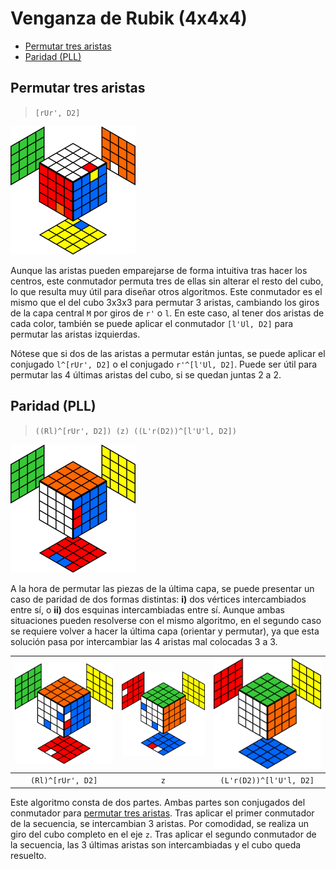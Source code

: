 # Venganza de Rubik (4x4x4)

* [Permutar tres aristas](#Permutar-tres-aristas)
* [Paridad (PLL)](#Paridad-PLL)

## Permutar tres aristas

> `[rUr', D2]`

![4x4x4 permutation 3 edges (right)](img/4x4x4-edge-permutation-3-right.png)

Aunque las aristas pueden emparejarse de forma intuitiva tras hacer los centros, este conmutador permuta tres de ellas sin alterar el resto del cubo, lo que resulta muy útil para diseñar otros algoritmos. Este conmutador es el mismo que el del cubo 3x3x3 para permutar 3 aristas, cambiando los giros de la capa central `M` por giros de `r'` o `l`. En este caso, al tener dos aristas de cada color, también se puede aplicar el conmutador `[l'Ul, D2]` para permutar las aristas izquierdas.

Nótese que si dos de las aristas a permutar están juntas, se puede aplicar el conjugado `l^[rUr', D2]` o el conjugado `r'^[l'Ul, D2]`. Puede ser útil para permutar las 4 últimas aristas del cubo, si se quedan juntas 2 a 2.

## Paridad (PLL)

> `((Rl)^[rUr', D2]) (z) ((L'r(D2))^[l'U'l, D2])`

![4x4x4 parity pll](img/4x4x4-parity-pll.png)

A la hora de permutar las piezas de la última capa, se puede presentar un caso de paridad de dos formas distintas: **i)** dos vértices intercambiados entre sí, o **ii)** dos esquinas intercambiadas entre sí. Aunque ambas situaciones pueden resolverse con el mismo algoritmo, en el segundo caso se requiere volver a hacer la última capa (orientar y permutar), ya que esta solución pasa por intercambiar las 4 aristas mal colocadas 3 a 3.

![4x4x4 parity pll (step 1)](img/4x4x4-parity-pll-1.png) | ![4x4x4 parity pll (step 2)](img/4x4x4-parity-pll-2.png) | ![4x4x4 parity pll (step 3)](img/4x4x4-parity-pll-3.png)
:---: | :---: | :---:
`(Rl)^[rUr', D2]` | `z` | `(L'r(D2))^[l'U'l, D2]`

Este algoritmo consta de dos partes. Ambas partes son conjugados del conmutador para [permutar tres aristas](#Permutar-tres-aristas). Tras aplicar el primer conmutador de la secuencia, se intercambian 3 aristas. Por comodidad, se realiza un giro del cubo completo en el eje `z`. Tras aplicar el segundo conmutador de la secuencia, las 3 últimas aristas son intercambiadas y el cubo queda resuelto.
